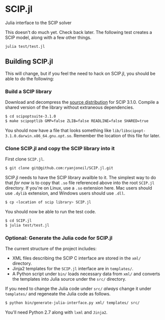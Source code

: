 SCIP.jl
=======

Julia interface to the SCIP solver

This doesn't do much yet. Check back later. The following test creates a SCIP
model, along with a few other things.

```
julia test/test.jl
```

Building SCIP.jl
----------------

This will change, but if you feel the need to hack on SCIP.jl, you should be able to do the following:

### Build a SCIP library

Download and decompress the [source distribution](http://scip.zib.de/#download) for SCIP 3.1.0. Compile a shared version of the library without extraneous dependencies.

```bash
$ cd scipoptsuite-3.1.0
$ make scipoptlib GMP=false ZLIB=false READLINE=false SHARED=true
```

You should now have a file that looks something like `lib/libscipopt-3.1.0.darwin.x86_64.gnu.opt.so`. Remember the location of this file for later.

### Clone SCIP.jl and copy the SCIP library into it

First clone `SCIP.jl`.

```bash
$ git clone git@github.com:ryanjoneil/SCIP.jl.git
```

SCIP.jl needs to have the SCIP library availble to it. The simplest way to do that *for now* is to copy that `.so` file referenced above into the root `SCIP.jl` directory. If you're on Linux, use a `.so` extension here. Mac users should use `.dylib` extension, and Windows users should use `.dll`.

```bash
$ cp <location of scip library> SCIP.jl
```

You should now be able to run the test code.

```bash
$ cd SCIP.jl
$ julia test/test.jl
```

### Optional: Generate the Julia code for SCIP.jl

The current structure of the project includes:

* XML files describing the SCIP C interface are stored in the `xml/` directory.
* Jinja2 templates for the `SCIP.jl` interface are in `templates/`.
* A Python script under `bin/` loads necessary data from `xml/` and converts the templates into Julia source under the `src/` directory.

If you need to change the Julia code under `src/` *always* change it under `templates/` and regeneate the Julia code as follows.

```bash
$ python bin/generate-julia-interface.py xml/ templates/ src/
```

You'll need Python 2.7 along with `lxml` and `Jinja2`.
